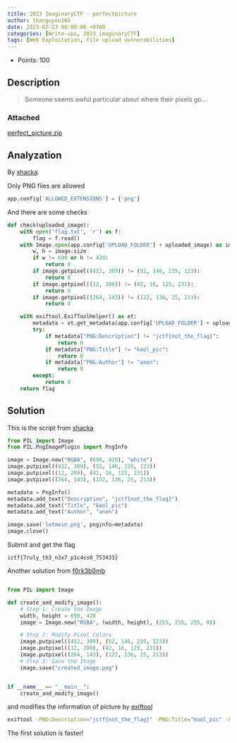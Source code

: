 ```yaml
---
title: 2023 ImaginaryCTF - perfectpicture
author: thanguyen165
date: 2023-07-23 00:00:00 +0700
categories: [Write-ups, 2023_imaginaryCTF]
tags: [Web Exploitation, File upload vulnerabilities]
---
```


* Points: 100

## Description

> Someone seems awful particular about where their pixels go...

### Attached

[perfect_picture.zip](https://imaginaryctf.org/r/Gdmod#perfect_picture.zip)

## Analyzation

By [xhacka](https://xhacka.github.io/posts/writeup/2023/07/23/Perfect-Picture/).

Only PNG files are allowed
```python
app.config['ALLOWED_EXTENSIONS'] = {'png'}
```

And there are some checks

```python
def check(uploaded_image):
    with open('flag.txt', 'r') as f:
        flag = f.read()
    with Image.open(app.config['UPLOAD_FOLDER'] + uploaded_image) as image:
        w, h = image.size
        if w != 690 or h != 420:
            return 0
        if image.getpixel((412, 309)) != (52, 146, 235, 123):
            return 0
        if image.getpixel((12, 209)) != (42, 16, 125, 231):
            return 0
        if image.getpixel((264, 143)) != (122, 136, 25, 213):
            return 0

    with exiftool.ExifToolHelper() as et:
        metadata = et.get_metadata(app.config['UPLOAD_FOLDER'] + uploaded_image)[0]
        try:
            if metadata["PNG:Description"] != "jctf{not_the_flag}":
                return 0
            if metadata["PNG:Title"] != "kool_pic":
                return 0
            if metadata["PNG:Author"] != "anon":
                return 0
        except:
            return 0
    return flag

```

## Solution

This is the script from [xhacka](https://xhacka.github.io/posts/writeup/2023/07/23/Perfect-Picture/)

```python
from PIL import Image
from PIL.PngImagePlugin import PngInfo

image = Image.new("RGBA", (690, 420), "white")
image.putpixel((412, 309), (52, 146, 235, 123))
image.putpixel((12, 209), (42, 16, 125, 231))
image.putpixel((264, 143), (122, 136, 25, 213))

metadata = PngInfo()
metadata.add_text("Description", "jctf{not_the_flag}")
metadata.add_text("Title", "kool_pic")
metadata.add_text("Author", "anon")

image.save('letmein.png', pnginfo=metadata)
image.close()

```

Submit and get the flag

```
ictf{7ruly_th3_n3x7_p1c4ss0_753433}
```

Another solution from [f0rk3b0mb](https://f0rk3b0mb.github.io/p/imaginaryctf2023/#perfect-picture)

```python

from PIL import Image

def create_and_modify_image():
    # Step 1: Create the Image
    width, height = 690, 420
    image = Image.new("RGBA", (width, height), (255, 255, 255, 0))

    # Step 2: Modify Pixel Colors
    image.putpixel((412, 309), (52, 146, 235, 123))
    image.putpixel((12, 209), (42, 16, 125, 231))
    image.putpixel((264, 143), (122, 136, 25, 213))
    # Step 3: Save the Image
    image.save("created_image.png")


if __name__ == "__main__":
    create_and_modify_image()

```

and modifies the information of picture by [exiftool](https://exiftool.org/)

```sh
exiftool -PNG:Description="jctf{not_the_flag}" -PNG:Title="kool_pic" -PNG:Author="anon" created_image.png
```

The first solution is faster!
